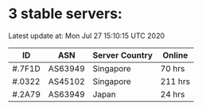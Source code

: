 # 3 stable servers:

Latest update at: Mon Jul 27 15:10:15 UTC 2020

| ID | ASN | Server Country | Online |
| -- | --- | -------------- | ------ |
| #.7F1D | AS63949 | Singapore | 70 hrs |
| #.0322 | AS45102 | Singapore | 211 hrs |
| #.2A79 | AS63949 | Japan | 24 hrs |

